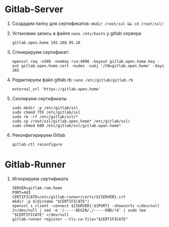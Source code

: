 # Gitlab-Server

1) Cоздадим папку для сертификатов:   ```mkdir /root/ssl && cd /root/ssl/```

2) Установим запись в файле ```nano /etc/hosts``` у gitlab сервера
   ```
   gitlab.open.home 192.168.95.18
   ```
   
3) Cгенерируем сертификат:
   ```
   openssl req -x509 -newkey rsa:4096 -keyout gitlab.open.home.key -out gitlab.open.home.cert -nodes -subj '/CN=gitlab.open.home' -days 365
   ```
   
4) Редактируем файл gitlab.rb:  ```nano /etc/gitlab/gitlab.rb```
   ```
   external_url 'https://gitlab.open.home'
   ```

5) Скопируем сертификаты
   ```
   sudo mkdir -p /etc/gitlab/ssl
   sudo chmod 755 /etc/gitlab/ssl
   sudo rm -rf /etc/gitlab/ssl/*
   sudo cp /root/ssl/gitlab.open.home* /etc/gitlab/ssl/
   sudo chmod 600 /etc/gitlab/ssl/gitlab.open.home*
   ```

6) Реконфигирируем Gitlab
   ```
   gitlab-ctl reconfigure
   ```

# Gitlab-Runner

1) Игнорируем сертификата
   ```
   SERVER=gitlab.rom.home
   PORT=443
   CERTIFICATE=/etc/gitlab-runner/certs/${SERVER}.crt
   mkdir -p $(dirname "$CERTIFICATE")
   openssl s_client -connect ${SERVER}:${PORT} -showcerts </dev/null 2>/dev/null | sed -e '/-----BEGIN/,/-----END/!d' | sudo tee "$CERTIFICATE" >/dev/null
   gitlab-runner register --tls-ca-file="$CERTIFICATE"
   ```












